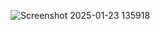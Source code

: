 ![Screenshot 2025-01-23 135918](https://github.com/user-attachments/assets/a7511516-8dd4-4885-8b29-2f7c351dd64b)

